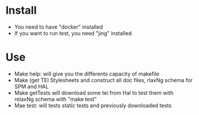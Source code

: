 

# Install
- You need to have "docker" installed
- If you want to run test, you need "jing" installed

# Use

- Make help: will give you the differents capacity of makefile
- Make (get TEI Stylesheets and construct all doc files, rlaxNg schema for SPM and HAL
- Make getTests  will download some tei from Hal to test them with relaxNg schema with "make test"
- Mae test: will tests static tests and previously downloaded tests
